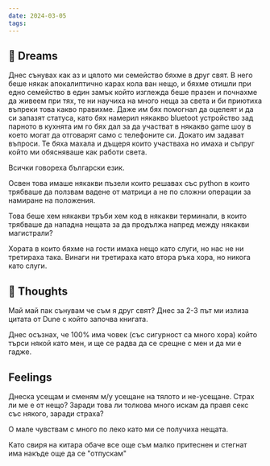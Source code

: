```yaml
---
date: 2024-03-05
tags:
---
```


## 💭 Dreams
Днес сънувах как аз и цялото ми семейство бяхме в друг свят. В него беше някак апокалиптично карах кола ван нещо, и бяхме отишли при едно семейство в един замък който изглежда беше празен и почнахме да живеем при тях, те ни научиха на много неща за света и би приютиха въпреки това какво правихме. Даже им бях помогнал да оцелеят и да си запазят статуса, като бях намерил някакво bluetoot устройство зад парното в кухнята им го бях дал за да участват в някакво game шоу в което могат да отговарят само с телефоните си. Докато им задават въпроси. Те бяха махала и дъщеря които участваха но имаха и съпруг който ми обясняваше как работи света. 

Всички говореха български език. 

Освен това имаше някакви пъзели които решавах със python в които трябваше да ползвам вадене от матрици а не по сложни операции за намиране на положения. 

Това беше хем някакви тръби хем код в някакви терминали, в които трябваше да нападна нещата за да продължа напред между някакви магистрали? 

Хората в които бяхме на гости имаха нещо като слуги, но нас не ни третираха така. Винаги ни третираха като втора ръка хора, но никога като слуги. 


## 🤔 Thoughts 
Май май пак сънувам че съм я друг свят? 
Днес за 2-3 път ми излиза цитата от Dune с който започва книгата. 

Днес осъзнах, че 100% има човек (със сигурност са много хора) който търси някой като мен, и ще се радва да се срещне с мен и да ми е гадже. 



## Feelings 
Днеска усещам и сменям м/у усещане на тялото и не-усещане. Страх ли ме е от нещо? Заради това ли толкова много искам да правя секс със някого, заради страха? 

О мале чувствам с много по леко като ми се получиха нещата. 

Като свиря на китара обаче все още съм малко притеснен и стегнат има накъде още да се "отпускам"

